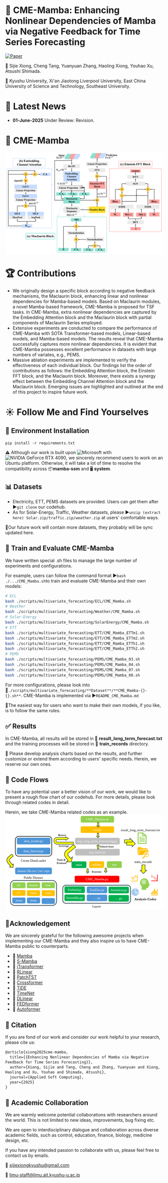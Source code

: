 # 📢 CME-Mamba: Enhancing Nonlinear Dependencies of Mamba via Negative Feedback for Time Series Forecasting

[![Paper](https://img.shields.io/badge/Paper-Elsevier-orange?style=for-the-badge)](DOI)

🙋 Sijie Xiong, Cheng Tang, Yuanyuan Zhang, Haoling Xiong, Youhao Xu, Atsushi Shimada.

🏫 Kyushu University, Xi'an Jiaotong Liverpool University, East China University of Science and Technology, Southeast University.

# 🎉 Latest News

- **01-June-2025** Under Review: Revision.

# 🌟 CME-Mamba

![img.png](CME-MambaArchitecture.png)

# 🏆 Contributions

- We originally design a specific block according to negative feedback mechanisms, the Maclaurin block, enhancing linear and nonlinear dependencies for Mamba-based models. Based on Maclaurin modules, a novel Mamba-based framework, CME-Mamba is proposed for TSF tasks. In CME-Mamba, extra nonlinear dependencies are captured by the Embedding Attention block and the Maclaurin block with partial components of Maclaurin Series employed.
- Extensive experiments are conducted to compare the performance of CME-Mamba with SOTA Transformer-based models, Linear-based models, and Mamba-based models. The results reveal that CME-Mamba successfully captures more nonlinear dependencies. It is evident that CME-Mamba possesses excellent performance in datasets with large numbers of variates, e.g., PEMS.
- Massive ablation experiments are implemented to verify the effectiveness of each individual block. Our findings list the order of contributions as follows: the Embedding Attention block, the Einstein FFT block, and the Maclaurin block. Moreover, there exists a synergy effect between the Embedding Channel Attention block and the Maclaurin block. Emerging issues are highlighted and outlined at the end of this project to inspire future work.

# ☀️ Follow Me and Find Yourselves

## 🔧 Environment Installation

`pip install -r requirements.txt`

⚠️ Although our work is built upon ![Microsoft](https://img.shields.io/badge/Microsoft-Windows-blue?logo=microsoft&style=for-the-badge) with ![NVIDIA GeForce RTX 4090](https://img.shields.io/badge/NVIDIA%20GeForce-RTX%204090-green?logo=nvidia&style=for-the-badge), we sincerely recommend users to work on an Ubuntu platform. Otherwise, it will take a lot of time to resolve the compatibility across 📦**mamba-ssm** and 🖥️ **system**.

## 📊 Datasets

- Electricity, ETT, PEMS datasets are provided. Users can get them after ▶️`git clone` our codehub.
- As for Solar-Energy, Traffic, Weather datasets, please ▶️`unzip (extract here) Solar.zip/traffic.zip/weather.zip` at users' comfortable ways.

🙏Our future work will contain more datasets, they probably will be sync updated here.

## 🚀 Train and Evaluate CME-Mamba

We have written special .sh files to manage the large number of experiments and configurations.

For example, users can follow the command format ▶️`bash ./.../CME_Mamba.sh`to train and evaluate CME-Mamba and their own models:

```bash
# ECL
bash ./scripts/multivariate_forecasting/ECL/CME_Mamba.sh
# Weather
bash ./scripts/multivariate_forecasting/Weather/CME_Mamba.sh
# Solar-Energy
bash ./scripts/multivariate_forecasting/SolarEnergy/CME_Mamba.sh
# ETT
bash ./scripts/multivariate_forecasting/ETT/CME_Mamba_ETTm1.sh
bash ./scripts/multivariate_forecasting/ETT/CME_Mamba_ETTm2.sh
bash ./scripts/multivariate_forecasting/ETT/CME_Mamba_ETTh1.sh
bash ./scripts/multivariate_forecasting/ETT/CME_Mamba_ETTh2.sh
# PEMS
bash ./scripts/multivariate_forecasting/PEMS/CME_Mamba_03.sh
bash ./scripts/multivariate_forecasting/PEMS/CME_Mamba_04.sh
bash ./scripts/multivariate_forecasting/PEMS/CME_Mamba_07.sh
bash ./scripts/multivariate_forecasting/PEMS/CME_Mamba_08.sh
```

For more configurations, please look into 📄`./scripts/multivariate_forecasting/**Dataset**/**CME_Mamba-{}-{}.sh**`.
CME-Mamba is implemented via  ▶️`README_CME_Mamba.md`

🌟The easiest way for users who want to make their own models, if you like, is to follow the same rules.

## ✅ Results

In CME-Mamba, all results will be stored in 📃 **result_long_term_forecast.txt** and the training processes will be stored in 📁 **train_records** directory.

🌟 Please develop analysis charts based on the results, and further customize or extend them according to users' specific needs. Herein, we reserve our own ones.

## 🍊 Code Flows

To have any potential user a better vision of our work, we would like to present a rough flow chart of our codehub. For more details, please look through related codes in detail.

Herein, we take CME-Mamba related codes as an example.
![img.png](CodeFlows.png)

## 🙏Acknowledgement

We are sincerely grateful for the following awesome projects when implementing our CME-Mamba and they also inspire us to have CME-Mamba public to counterparts.

- 🙇 [Mamba](https://github.com/state-spaces/mamba)
- 🙇 [S-Mamba](https://github.com/wzhwzhwzh0921/S-D-Mamba)
- 🙇 [iTransformer](https://github.com/thuml/iTransformer)
- 🙇 [RLinear](https://github.com/plumprc/RTSF/tree/main)
- 🙇 [PatchTST](https://github.com/yuqinie98/PatchTST)
- 🙇 [Crossformer](https://github.com/Thinklab-SJTU/Crossformer)
- 🙇 [TiDE](https://github.com/google-research/google-research/tree/master/tide)
- 🙇 [TimeNet](https://github.com/paudan/TimeNet)
- 🙇 [DLinear](https://github.com/cure-lab/LTSF-Linear)
- 🙇 [FEDformer](https://github.com/DAMO-DI-ML/ICML2022-FEDformer)
- 🙇 [Autoformer](https://github.com/thuml/Autoformer)

## 📖 Citation

If you are fond of our work and consider our work helpful to your research, please cite us:

```
@article{xiong2025cme-mamba,
  title={{Enhancing Nonlinear Dependencies of Mamba via Negative Feedback for Time Series Forecasting}},
  author={Xiong, Sijie and Tang, Cheng and Zhang, Yuanyuan and Xiong, Haoling and Xu, Youhao and Shimada, Atsushi},
  journal={Applied Soft Computing},
  year={2025}
}
```

## 🤝 Academic Collaboration

We are warmly welcome potential collaborations with researchers around the world. This is not limited to new ideas, improvements, bug fixing etc.

We are open to interdisciplinary dialogue and collaboration across diverse academic fields, such as control, education, finance, biology, medicine design, etc.

If you have any intended passion to collaborate with us, please feel free to contact us by emails.

📮 [sijiexiongkyushu@gmail.com](sijiexiongkyushu@gmail.com)

📮 [limu-staff@limu.ait.kyushu-u.ac.jp](limu-staff@limu.ait.kyushu-u.ac.jp)
